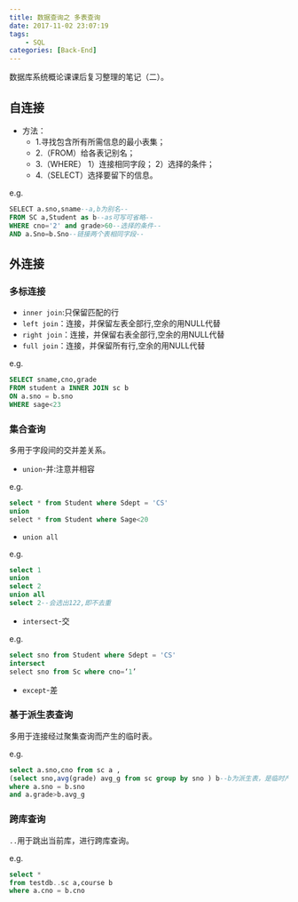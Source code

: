 ```yaml
---
title: 数据查询之 多表查询
date: 2017-11-02 23:07:19 
tags: 
    - SQL
categories: [Back-End]
---
```

数据库系统概论课课后复习整理的笔记（二）。

## 自连接

- 方法：
  - 1.寻找包含所有所需信息的最小表集；
  - 2.（FROM）给各表记别名；
  - 3.（WHERE）
    1）连接相同字段； 2）选择的条件；
  - 4.（SELECT）选择要留下的信息。

e.g.

```SQL
​​​SELECT a.sno,sname--a,b为别名--
FROM SC a,Student as b--as可写可省略--
WHERE cno='2' and grade>60--选择的条件--
AND a.Sno=b.Sno--链接两个表相同字段​--
```
<!-- more -->

## 外连接

### 多标连接

- `inner join`:只保留匹配的行
- `left join`：连接，并保留左表全部行,空余的用NULL代替
- `right join`：连接，并保留右表全部行,空余的用NULL代替
- `full join`：连接，并保留所有行,空余的用NULL代替

e.g.

```SQL
SELECT sname,cno,grade
FROM student a INNER JOIN sc b 
ON a.sno = b.sno
WHERE sage<23​​
```

### 集合查询

多用于字段间的交并差关系。

- `union`-并:注意并相容

e.g.

```SQL
select * from Student where Sdept = 'CS'
union
​​select * from Student where Sage<20
```

- `union all`

e.g.

```SQL
select 1
union
select 2
union all
select 2--会选出122,即不去重
```

- `intersect`-交

e.g.

```SQL
select sno from Student where Sdept = 'CS'
intersect
​​select sno from Sc where cno=‘1’
```

- `except`-差

### 基于派生表查询

多用于连接经过聚集查询而产生的临时表。

e.g.

```SQL
select a.sno,cno from sc a ,
(select sno,avg(grade) avg_g from sc group by sno ) b--b为派生表，是临时产生的
where a.sno = b.sno
and a.grade>b.avg_g
```

### 跨库查询

`..`用于跳出当前库，进行跨库查询。

e.g.

```SQL
select *
from testdb..sc a,course b
where a.cno = b.cno
```